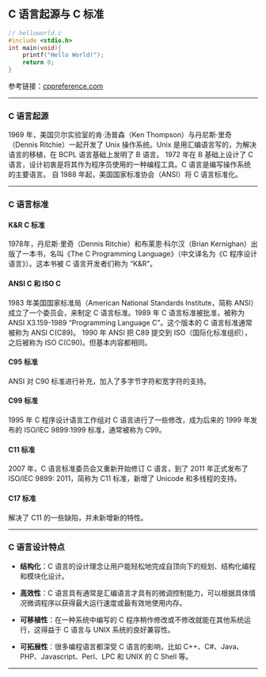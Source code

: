 ## C 语言起源与 C 标准


```c
// helloworld.c
#include <stdio.h>
int main(void){
	printf("Hello World!");
	return 0;
}
```
参考链接：[cppreference.com](https://zh.cppreference.com/w/c/language/history)

---
### C 语言起源

1969 年，美国贝尔实验室的肯·汤普森（Ken Thompson）与丹尼斯·里奇（Dennis Ritchie）一起开发了 Unix 操作系统。Unix 是用汇编语言写的，为解决语言的移植，在 BCPL 语言基础上发明了 B 语言。
1972 年在 B 基础上设计了 C 语言，设计初衷是将其作为程序员使用的一种编程工具。C 语言是编写操作系统的主要语言。
自 1988 年起，美国国家标准协会（ANSI）将 C 语言标准化。

---
### C 语言标准

#### K&R C 标准

1978年，丹尼斯·里奇（Dennis Ritchie）和布莱恩·科尔汉（Brian Kernighan）出版了一本书，名叫《The C Programming Language》（中文译名为《C 程序设计语言》）。这本书被 C 语言开发者们称为 “K&R”。

#### ANSI C 和 ISO C

1983 年美国国家标准局（American National Standards Institute，简称 ANSI）成立了一个委员会，来制定 C 语言标准。1989 年 C 语言标准被批准，被称为 ANSI X3.159-1989 “Programming Language C”。这个版本的 C 语言标准通常被称为 ANSI C(C89)。
1990 年 ANSI 把 C89 提交到 ISO（国际化标准组织），之后被称为 ISO C(C90)。但基本内容都相同。

#### C95 标准

  ANSI 对 C90 标准进行补充，加入了多字节字符和宽字符的支持。

#### C99 标准

1995 年 C 程序设计语言工作组对 C 语言进行了一些修改，成为后来的 1999 年发布的 ISO/IEC 9899:1999 标准，通常被称为 C99。

#### C11 标准

2007 年，C 语言标准委员会又重新开始修订 C 语言，到了 2011 年正式发布了 ISO/IEC 9899: 2011，简称为 C11 标准，新增了 Unicode 和多线程的支持。

#### C17 标准

解决了 C11 的一些缺陷，并未新增新的特性。

---
### C 语言设计特点

- **结构化**：C 语言的设计理念让用户能轻松地完成自顶向下的规划、结构化编程和模块化设计。

- **高效性**：C 语言具有通常是汇编语言才具有的微调控制能力，可以根据具体情况微调程序以获得最大运行速度或最有效地使用内存。

- **可移植性**：在一种系统中编写的 C 程序稍作修改或不修改就能在其他系统运行，这得益于 C 语言与 UNIX 系统的良好兼容性。

- **可拓展性**：很多编程语言都深受 C 语言的影响，比如 C++、C#、Java、PHP、Javascript、Perl、LPC 和 UNIX 的 C Shell 等。

---